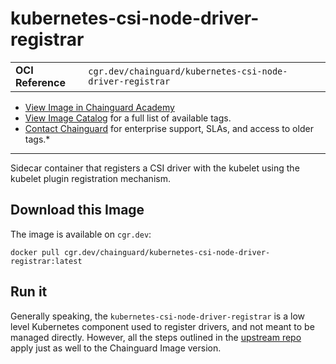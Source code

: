 <!--monopod:start-->
# kubernetes-csi-node-driver-registrar
| | |
| - | - |
| **OCI Reference** | `cgr.dev/chainguard/kubernetes-csi-node-driver-registrar` |


* [View Image in Chainguard Academy](https://edu.chainguard.dev/chainguard/chainguard-images/reference/kubernetes-csi-node-driver-registrar/overview/)
* [View Image Catalog](https://console.enforce.dev/images/catalog) for a full list of available tags.
* [Contact Chainguard](https://www.chainguard.dev/chainguard-images) for enterprise support, SLAs, and access to older tags.*

---
<!--monopod:end-->

<!--overview:start-->
 Sidecar container that registers a CSI driver with the kubelet using the kubelet plugin registration mechanism. 
<!--overview:end-->

<!--getting:start-->
## Download this Image
The image is available on `cgr.dev`:

```
docker pull cgr.dev/chainguard/kubernetes-csi-node-driver-registrar:latest
```
<!--getting:end-->

<!--body:start-->
## Run it

Generally speaking, the `kubernetes-csi-node-driver-registrar` is a low level Kubernetes component used to register drivers, and not meant to be managed directly. However, all the steps outlined in the [upstream repo](https://github.com/kubernetes-csi/node-driver-registrar) apply just as well to the Chainguard Image version.
<!--body:end-->

